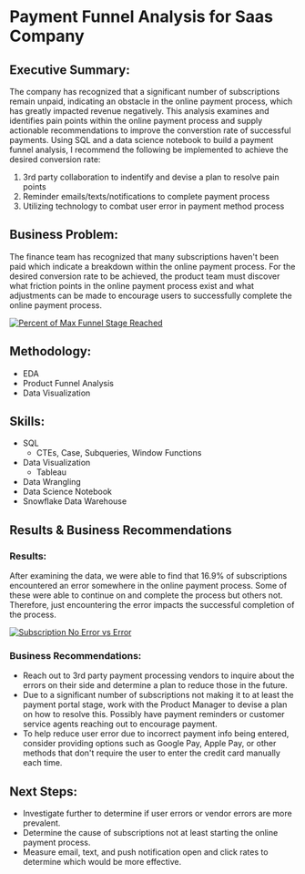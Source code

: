 # Payment Funnel Analysis for Saas Company

## Executive Summary:

The company has recognized that a significant number of subscriptions remain unpaid, indicating an obstacle in the online payment process, which has greatly impacted revenue negatively.
This analysis examines and identifies pain points within the online payment process and supply actionable recommendations to improve the converstion rate of successful payments.
Using SQL and a data science notebook to build a payment funnel analysis, I recommend the following be implemented to achieve the desired conversion rate:

1. 3rd party collaboration to indentify and devise a plan to resolve pain points
2. Reminder emails/texts/notifications to complete payment process
3. Utilizing technology to combat user error in payment method process


## Business Problem:

The finance team has recognized that many subscriptions haven't been paid which indicate a breakdown within the online payment process. For the desired conversion rate to be achieved, the product team must discover what friction points in the online payment process exist and what adjustments can be made to encourage users to successfully complete the online payment process.
<div class='tableauPlaceholder' id='viz1735526872990' style='position: relative'><noscript><a href='#'><img alt='Percent of Max Funnel Stage Reached ' src='https:&#47;&#47;public.tableau.com&#47;static&#47;images&#47;BD&#47;BDE-Project1_2&#47;Sheet1&#47;1_rss.png' style='border: none' /></a></noscript><object class='tableauViz'  style='display:none;'><param name='host_url' value='https%3A%2F%2Fpublic.tableau.com%2F' /> <param name='embed_code_version' value='3' /> <param name='site_root' value='' /><param name='name' value='BDE-Project1_2&#47;Sheet1' /><param name='tabs' value='no' /><param name='toolbar' value='yes' /><param name='static_image' value='https:&#47;&#47;public.tableau.com&#47;static&#47;images&#47;BD&#47;BDE-Project1_2&#47;Sheet1&#47;1.png' /> <param name='animate_transition' value='yes' /><param name='display_static_image' value='yes' /><param name='display_spinner' value='yes' /><param name='display_overlay' value='yes' /><param name='display_count' value='yes' /><param name='language' value='en-US' /><param name='filter' value='publish=yes' /></object></div>

## Methodology:
* EDA
* Product Funnel Analysis
* Data Visualization

## Skills:
* SQL
  * CTEs, Case, Subqueries, Window Functions
* Data Visualization
  * Tableau
* Data Wrangling
* Data Science Notebook
* Snowflake Data Warehouse

## Results & Business Recommendations

### Results:
After examining the data, we were able to find that 16.9% of subscriptions encountered an error somewhere in the online payment process. Some of these were able to continue on and complete the process but others not. Therefore, just encountering the error impacts the successful completion of the process.
<div class='tableauPlaceholder' id='viz1735526414391' style='position: relative'><noscript><a href='#'><img alt='Subscription No Error vs Error ' src='https:&#47;&#47;public.tableau.com&#47;static&#47;images&#47;BD&#47;BDE-Project1&#47;SubscriptionNoErrorvsError&#47;1_rss.png' style='border: none' /></a></noscript><object class='tableauViz'  style='display:none;'><param name='host_url' value='https%3A%2F%2Fpublic.tableau.com%2F' /> <param name='embed_code_version' value='3' /> <param name='site_root' value='' /><param name='name' value='BDE-Project1&#47;SubscriptionNoErrorvsError' /><param name='tabs' value='no' /><param name='toolbar' value='yes' /><param name='static_image' value='https:&#47;&#47;public.tableau.com&#47;static&#47;images&#47;BD&#47;BDE-Project1&#47;SubscriptionNoErrorvsError&#47;1.png' /> <param name='animate_transition' value='yes' /><param name='display_static_image' value='yes' /><param name='display_spinner' value='yes' /><param name='display_overlay' value='yes' /><param name='display_count' value='yes' /><param name='language' value='en-US' /></object></div>

### Business Recommendations:
* Reach out to 3rd party payment processing vendors to inquire about the errors on their side and determine a plan to reduce those in the future.
* Due to a significant number of subscriptions not making it to at least the payment portal stage, work with the Product Manager to devise a plan on how to resolve this. Possibly have payment reminders or customer service agents reaching out to encourage payment.
* To help reduce user error due to incorrect payment info being entered, consider providing options such as Google Pay, Apple Pay, or other methods that don't require the user to enter the credit card manually each time.

## Next Steps:

* Investigate further to determine if user errors or vendor errors are more prevalent.
* Determine the cause of subscriptions not at least starting the online payment process.
* Measure email, text, and push notification open and click rates to determine which would be more effective.
